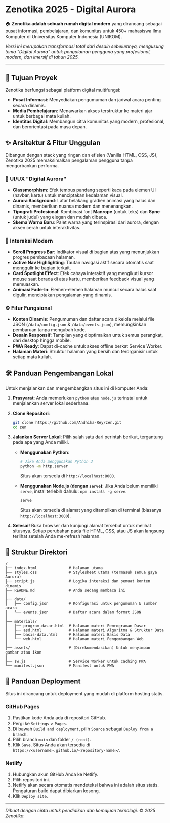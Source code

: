 # Zenotika 2025 - Digital Aurora

🏠 **Zenotika adalah sebuah rumah digital modern** yang dirancang sebagai pusat informasi, pembelajaran, dan komunitas untuk 450+ mahasiswa Ilmu Komputer di Universitas Komputer Indonesia (UNIKOM).

*Versi ini merupakan transformasi total dari desain sebelumnya, mengusung tema "Digital Aurora" untuk pengalaman pengguna yang profesional, modern, dan imersif di tahun 2025.*

---

## 🎯 Tujuan Proyek

Zenotika berfungsi sebagai platform digital multifungsi:
- **Pusat Informasi**: Menyediakan pengumuman dan jadwal acara penting secara dinamis.
- **Media Pembelajaran**: Menawarkan akses terstruktur ke materi ajar untuk berbagai mata kuliah.
- **Identitas Digital**: Membangun citra komunitas yang modern, profesional, dan berorientasi pada masa depan.

## ✨ Arsitektur & Fitur Unggulan

Dibangun dengan stack yang ringan dan efisien (Vanilla HTML, CSS, JS), Zenotika 2025 memaksimalkan pengalaman pengguna tanpa mengorbankan performa.

### 🎨 UI/UX "Digital Aurora"
- **Glassmorphism**: Efek tembus pandang seperti kaca pada elemen UI (navbar, kartu) untuk menciptakan kedalaman visual.
- **Aurora Background**: Latar belakang gradien animasi yang halus dan dinamis, memberikan nuansa modern dan menenangkan.
- **Tipografi Profesional**: Kombinasi font **Manrope** (untuk teks) dan **Syne** (untuk judul) yang elegan dan mudah dibaca.
- **Skema Warna Baru**: Palet warna yang terinspirasi dari aurora, dengan aksen cerah untuk interaktivitas.

### 🚀 Interaksi Modern
- **Scroll Progress Bar**: Indikator visual di bagian atas yang menunjukkan progres pembacaan halaman.
- **Active Nav Highlighting**: Tautan navigasi aktif secara otomatis saat menggulir ke bagian terkait.
- **Card Spotlight Effect**: Efek cahaya interaktif yang mengikuti kursor mouse saat berada di atas kartu, memberikan feedback visual yang memuaskan.
- **Animasi Fade-In**: Elemen-elemen halaman muncul secara halus saat digulir, menciptakan pengalaman yang dinamis.

### ⚙️ Fitur Fungsional
- **Konten Dinamis**: Pengumuman dan daftar acara dikelola melalui file JSON (`/data/config.json` & `/data/events.json`), memungkinkan pembaruan tanpa mengubah kode.
- **Desain Responsif**: Tampilan yang dioptimalkan untuk semua perangkat, dari desktop hingga mobile.
- **PWA Ready**: Dapat di-cache untuk akses offline berkat Service Worker.
- **Halaman Materi**: Struktur halaman yang bersih dan terorganisir untuk setiap mata kuliah.

## 🛠️ Panduan Pengembangan Lokal

Untuk menjalankan dan mengembangkan situs ini di komputer Anda:

1.  **Prasyarat**: Anda memerlukan `python` atau `node.js` terinstal untuk menjalankan server lokal sederhana.

2.  **Clone Repositori**:
    ```bash
    git clone https://github.com/Andhika-Rey/zen.git
    cd zen
    ```

3.  **Jalankan Server Lokal**:
    Pilih salah satu dari perintah berikut, tergantung pada apa yang Anda miliki.

    *   **Menggunakan Python**:
        ```bash
        # Jika Anda menggunakan Python 3
        python -m http.server
        ```
        Situs akan tersedia di `http://localhost:8000`.

    *   **Menggunakan Node.js (dengan `serve`)**:
        Jika Anda belum memiliki `serve`, instal terlebih dahulu: `npm install -g serve`.
        ```bash
        serve
        ```
        Situs akan tersedia di alamat yang ditampilkan di terminal (biasanya `http://localhost:3000`).

4.  **Selesai!** Buka browser dan kunjungi alamat tersebut untuk melihat situsnya. Setiap perubahan pada file HTML, CSS, atau JS akan langsung terlihat setelah Anda me-refresh halaman.

## 📂 Struktur Direktori

```
/
├── index.html              # Halaman utama
├── styles.css              # Stylesheet utama (termasuk semua gaya Aurora)
├── script.js               # Logika interaksi dan pemuat konten dinamis
├── README.md               # Anda sedang membaca ini
│
├── data/
│   ├── config.json         # Konfigurasi untuk pengumuman & sumber acara
│   └── events.json         # Daftar acara dalam format JSON
│
├── materials/
│   ├── program-dasar.html  # Halaman materi Pemrograman Dasar
│   ├── asd.html            # Halaman materi Algoritma & Struktur Data
│   ├── basis-data.html     # Halaman materi Basis Data
│   └── web.html            # Halaman materi Pengembangan Web
│
├── assets/                 # (Direkomendasikan) Untuk menyimpan gambar atau ikon
│
├── sw.js                   # Service Worker untuk caching PWA
└── manifest.json           # Manifest untuk PWA
```

## 🚀 Panduan Deployment

Situs ini dirancang untuk deployment yang mudah di platform hosting statis.

### GitHub Pages
1.  Pastikan kode Anda ada di repositori GitHub.
2.  Pergi ke `Settings` > `Pages`.
3.  Di bawah `Build and deployment`, pilih `Source` sebagai `Deploy from a branch`.
4.  Pilih branch `main` dan folder `/ (root)`.
5.  Klik `Save`. Situs Anda akan tersedia di `https://<username>.github.io/<repository-name>/`.

### Netlify
1.  Hubungkan akun GitHub Anda ke Netlify.
2.  Pilih repositori ini.
3.  Netlify akan secara otomatis mendeteksi bahwa ini adalah situs statis. Pengaturan build dapat dibiarkan kosong.
4.  Klik `Deploy site`.

---
*Dibuat dengan cinta untuk pendidikan dan kemajuan teknologi. © 2025 Zenotika.*